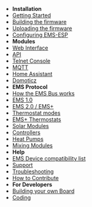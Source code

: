 * **Installation**
* [Getting Started](getting_started)
* [Building the firmware](Building-firmware)
* [Uploading the firmware](Uploading-firmware)
* [Configuring EMS-ESP](Configure-firmware)
* **Modules**
* [Web Interface](Web)
* [API](API)
* [Telnet Console](Console)
* [MQTT](MQTT)
* [Home Assistant](Home-Assistant)
* [Domoticz](Domoticz)
* **EMS Protocol**
* [How the EMS Bus works](How-the-EMS-bus-works)
* [EMS 1.0](EMS-Telegram-Types)
* [EMS 2.0 / EMS+](Deciphering-EMS-Plus)
* [Thermostat modes](Thermostat-Modes-RC35-vs-RC300)
* [EMS+ Thermostats](RC3xx-Thermostats)
* [Solar Modules](SM100)
* [Controllers](MC110-controller)
* [Heat Pumps](HeatPump)
* [Mixing Modules](Mixing_module)
* **Help**
* [EMS Device compatibility list](Supported-EMS-Devices)
* [Support](Support)
* [Troubleshooting](Troubleshooting)
* [How to Contribute](Contributing)
* **For Developers**
* [Building your own Board](Building-your-own-test-circuit)
* [Coding](Coding)

